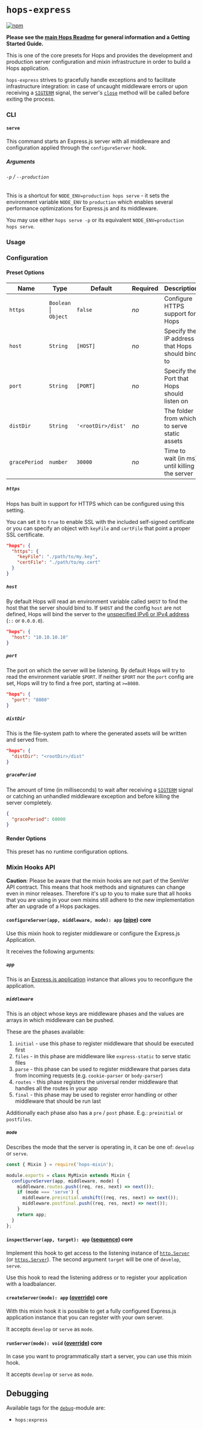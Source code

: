 # `hops-express`

[![npm](https://img.shields.io/npm/v/hops-express.svg)](https://www.npmjs.com/package/hops-express)

**Please see the [main Hops Readme](../../DOCUMENTATION.md) for general information and a Getting Started Guide.**

This is one of the core presets for Hops and provides the development and production server configuration and mixin infrastructure in order to build a Hops application.

`hops-express` strives to gracefully handle exceptions and to facilitate infrastructure integration: in case of uncaught middleware errors or upon receiving a [`SIGTERM`](https://www.gnu.org/software/libc/manual/html_node/Termination-Signals.html) signal, the server's [`close`](https://nodejs.org/api/net.html#net_server_close_callback) method will be called before exiting the process.

### CLI

#### `serve`

This command starts an Express.js server with all middleware and configuration applied through the `configureServer` hook.

##### Arguments

###### `-p` / `--production`

This is a shortcut for `NODE_ENV=production hops serve` - it sets the environment variable `NODE_ENV` to `production` which enables several performance optimizations for Express.js and its middleware.

You may use either `hops serve -p` or its equivalent `NODE_ENV=production hops serve`.

### Usage

### Configuration

#### Preset Options

| Name | Type | Default | Required | Description |
| --- | --- | --- | --- | --- |
| `https` | `Boolean` \| `Object` | `false` | _no_ | Configure HTTPS support for Hops |
| `host` | `String` | `[HOST]` | _no_ | Specify the IP address that Hops should bind to |
| `port` | `String` | `[PORT]` | _no_ | Specify the Port that Hops should listen on |
| `distDir` | `String` | `'<rootDir>/dist'` | _no_ | The folder from which to serve static assets |
| `gracePeriod` | `number` | `30000` | _no_ | Time to wait (in ms) until killing the server |

##### `https`

Hops has built in support for HTTPS which can be configured using this setting.

You can set it to `true` to enable SSL with the included self-signed certificate or you can specify an object with `keyFile` and `certFile` that point a proper SSL certificate.

```json
"hops": {
  "https": {
    "keyFile": "./path/to/my.key",
    "certFile": "./path/to/my.cert"
  }
}
```

##### `host`

By default Hops will read an environment variable called `$HOST` to find the host that the server should bind to. If `$HOST` and the config `host` are not defined, Hops will bind the server to the [unspecified IPv6 or IPv4 address](https://nodejs.org/api/net.html#net_server_listen_port_host_backlog_callback) (`::` or `0.0.0.0`).

```json
"hops": {
  "host": "10.10.10.10"
}
```

##### `port`

The port on which the server will be listening. By default Hops will try to read the environment variable `$PORT`. If neither `$PORT` nor the `port` config are set, Hops will try to find a free port, starting at `>=8080`.

```json
"hops": {
  "port": "8080"
}
```

##### `distDir`

This is the file-system path to where the generated assets will be written and served from.

```json
"hops": {
  "distDir": "<rootDir>/dist"
}
```

##### `gracePeriod`

The amount of time (in milliseconds) to wait after receiving a [`SIGTERM`](https://www.gnu.org/software/libc/manual/html_node/Termination-Signals.html) signal or catching an unhandled middleware exception and before killing the server completely.

```json
{
  "gracePeriod": 60000
}
```

#### Render Options

This preset has no runtime configuration options.

### Mixin Hooks API

**Caution**: Please be aware that the mixin hooks are not part of the SemVer API contract. This means that hook methods and signatures can change even in minor releases. Therefore it's up to you to make sure that all hooks that you are using in your own mixins still adhere to the new implementation after an upgrade of a Hops packages.

#### `configureServer(app, middleware, mode): app` ([pipe](https://github.com/untool/mixinable/blob/master/README.md#definepipe)) **core**

Use this mixin hook to register middleware or configure the Express.js Application.

It receives the following arguments:

##### `app`

This is an [Express.js application](https://expressjs.com/en/api.html#app) instance that allows you to reconfigure the application.

##### `middleware`

This is an object whose keys are middleware phases and the values are arrays in which middleware can be pushed.

These are the phases available:

1.  `initial` - use this phase to register middleware that should be executed first
2.  `files` - in this phase are middleware like `express-static` to serve static files
3.  `parse` - this phase can be used to register middleware that parses data from incoming requests (e.g. `cookie-parser` or `body-parser`)
4.  `routes` - this phase registers the universal render middleware that handles all the routes in your app
5.  `final` - this phase may be used to register error handling or other middleware that should be run last

Additionally each phase also has a `pre` / `post` phase. E.g.: `preinitial` or `postfiles`.

##### `mode`

Describes the mode that the server is operating in, it can be one of: `develop` or `serve`.

```javascript
const { Mixin } = require('hops-mixin');

module.exports = class MyMixin extends Mixin {
  configureServer(app, middleware, mode) {
    middleware.routes.push((req, res, next) => next());
    if (mode === 'serve') {
      middleware.preinitial.unshift((req, res, next) => next());
      middleware.postfinal.push((req, res, next) => next());
    }
    return app;
  }
};
```

#### `inspectServer(app, target): app` ([sequence](https://github.com/untool/mixinable/blob/master/README.md#defineparallel)) **core**

Implement this hook to get access to the listening instance of [`http.Server`](https://nodejs.org/api/http.html#http_class_http_server) (or [`https.Server`](https://nodejs.org/api/https.html#https_class_https_server)). The second argument `target` will be one of `develop`, `serve`.

Use this hook to read the listening address or to register your application with a loadbalancer.

#### `createServer(mode): app` ([override](https://github.com/untool/mixinable/blob/master/README.md#defineoverride)) **core**

With this mixin hook it is possible to get a fully configured Express.js application instance that you can register with your own server.

It accepts `develop` or `serve` as `mode`.

#### `runServer(mode): void` ([override](https://github.com/untool/mixinable/blob/master/README.md#defineoverride)) **core**

In case you want to programmatically start a server, you can use this mixin hook.

It accepts `develop` or `serve` as `mode`.

## Debugging

Available tags for the [`debug`](https://www.npmjs.com/package/debug)-module are:

- `hops:express`
